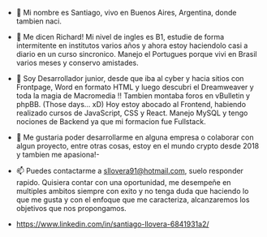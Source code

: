 - 👋 Mi nombre es Santiago, vivo en Buenos Aires, Argentina, donde tambien naci.
- 👀 Me dicen Richard! Mi nivel de ingles es B1, estudie de forma intermitente en institutos varios años y ahora estoy haciendolo casi a diario en un curso sincronico. Manejo el Portugues porque vivi en Brasil varios meses y conservo amistades. 
- 🌱 Soy Desarrollador junior, desde que iba al cyber y hacia sitios con Frontpage, Word en formato HTML y luego descubri el Dreamweaver y toda la magia de Macromedia !! Tambien montaba foros en vBulletin y phpBB. (Those days... xD) Hoy estoy abocado al Frontend, habiendo realizado cursos de JavaScript, CSS y React. Manejo MySQL y tengo nociones de Backend ya que mi formacion fue Fullstack.
- 💞️ Me gustaria poder desarrollarme en alguna empresa o colaborar con algun proyecto, entre otras cosas, estoy en el mundo crypto desde 2018 y tambien me apasiona!- 
- 📫 Puedes contactarme a sllovera91@hotmail.com, suelo responder rapido. Quisiera contar con una oportunidad, me desempeñe en multiples ambitos siempre con exito y no tenga duda que haciendo lo que me gusta y con el enfoque que me caracteriza, alcanzaremos los objetivos que nos propongamos.

- https://www.linkedin.com/in/santiago-llovera-6841931a2/

